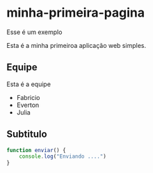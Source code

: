 # minha-primeira-pagina
Esse é um exemplo

Esta é a minha primeiroa aplicação web simples.

## Equipe

Esta é a equipe

* Fabricio
* Everton
* Julia

## Subtitulo

```javascript
function enviar() {
    console.log("Enviando ....")
}
```

